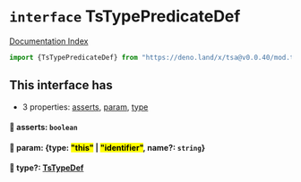 # `interface` TsTypePredicateDef

[Documentation Index](../README.md)

```ts
import {TsTypePredicateDef} from "https://deno.land/x/tsa@v0.0.40/mod.ts"
```

## This interface has

- 3 properties:
[asserts](#-asserts-boolean),
[param](#-param-type-this--identifier-name-string),
[type](#-type-tstypedef)


#### 📄 asserts: `boolean`



#### 📄 param: \{type: <mark>"this"</mark> | <mark>"identifier"</mark>, name?: `string`}



#### 📄 type?: [TsTypeDef](../type.TsTypeDef/README.md)



